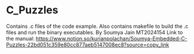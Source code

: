 # C_Puzzles
Contains .c files of the code example. Also contains makefile to build the .c files and run the binary executables.
By Soumya Jain MT2024154
Link to the manual: https://www.notion.so/kurianpolachan/Soumya-Embedded-C-Puzzles-22bd051c359e80cc877aeb5147008ec8?source=copy_link
